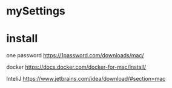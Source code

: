# mySettings

# install

one password
https://1password.com/downloads/mac/

docker
https://docs.docker.com/docker-for-mac/install/

InteliJ
https://www.jetbrains.com/idea/download/#section=mac

